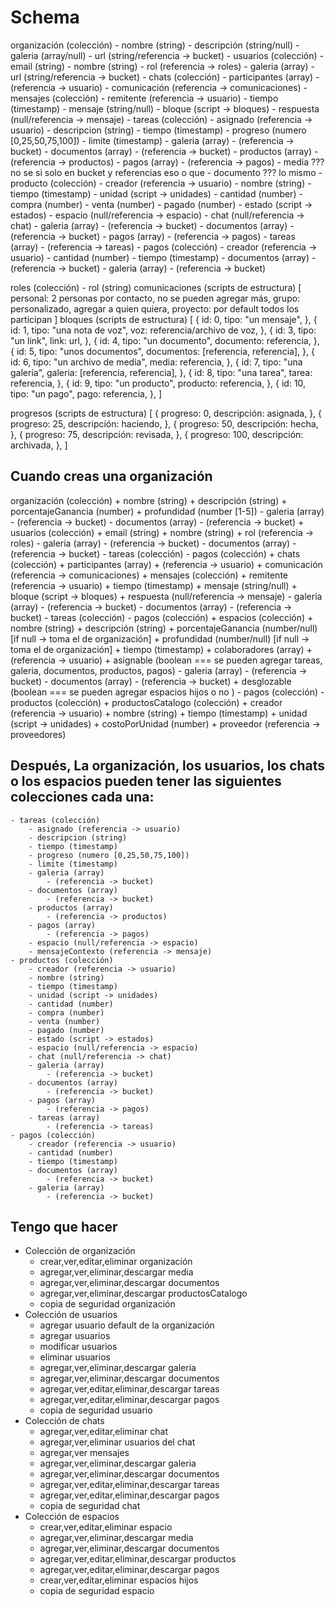 # Schema

organización (colección)
    - nombre (string)
    - descripción (string/null)
    - galeria (array/null)
        - url (string/referencia -> bucket)
    - usuarios (colección)
        - email (string)
        - nombre (string)
        - rol (referencia -> roles)
        - galeria (array)
            - url (string/referencia -> bucket)
    - chats (colección)
        -  participantes (array)
            - (referencia -> usuario)
        - comunicación (referencia -> comunicaciones)
        - mensajes (colección)
            - remitente (referencia -> usuario)
            - tiempo (timestamp)
            - mensaje (string/null)
            - bloque (script -> bloques)
            - respuesta (null/referencia -> mensaje)
    - tareas (colección)
        - asignado (referencia -> usuario)
        - descripcion (string)
        - tiempo (timestamp)
        - progreso (numero [0,25,50,75,100])
        - limite (timestamp)
        - galeria (array)
            - (referencia -> bucket)
        - documentos (array)
            - (referencia -> bucket)
        - productos (array)
            - (referencia -> productos)
        - pagos (array)
            - (referencia -> pagos)
    - media ??? no se si solo en bucket y referencias eso o que
    - documento ??? lo mismo
    - producto (colección)
        - creador (referencia -> usuario)
        - nombre (string)
        - tiempo (timestamp)
        - unidad (script -> unidades)
        - cantidad (number)
        - compra (number)
        - venta (number)
        - pagado (number)
        - estado (script -> estados)
        - espacio (null/referencia -> espacio)
        - chat (null/referencia -> chat)
        - galeria (array)
            - (referencia -> bucket)
        - documentos (array)
            - (referencia -> bucket)
        - pagos (array)
            - (referencia -> pagos)
        - tareas (array)
            - (referencia -> tareas)
    - pagos (colección)
        - creador (referencia -> usuario)
        - cantidad (number)
        - tiempo (timestamp)
        - documentos (array)
            - (referencia -> bucket)
        - galeria (array)
            - (referencia -> bucket)
        

roles (colección)
    - rol (string)
comunicaciones (scripts de estructura)
    [
        personal: 2 personas por contacto, no se pueden agregar más, 
        grupo: personalizado, agregar a quien quiera, 
        proyecto: por default todos los participan
    ]
bloques (scripts de estructura)
    [
        <!-- only noSQL -->
        {
            id: 0,
            tipo: "un mensaje",
        },
        {
            id: 1,
            tipo: "una nota de voz",
            voz: referencia/archivo de voz,
        },
        {
            id: 3,
            tipo: "un link",
            link: url,
        },
        <!-- SQL or more secure -->
        {
            id: 4,
            tipo: "un documento",
            documento: referencia,
        },
        {
            id: 5,
            tipo: "unos documentos",
            documentos: [referencia, referencia],
        },
        {
            id: 6,
            tipo: "un archivo de media",
            media: referencia,
        },
        {
            id: 7,
            tipo: "una galería",
            galeria: [referencia, referencia],
        },
        {
            id: 8,
            tipo: "una tarea",
            tarea: referencia,
        },
        {
            id: 9,
            tipo: "un producto",
            producto: referencia,
        },
        {
            id: 10,
            tipo: "un pago",
            pago: referencia,
        },
    ]

progresos (scripts de estructura)
    [
        {
            progreso: 0,
            descripción: asignada,
        },
        {
            progreso: 25,
            descripción: haciendo,
        },
        {
            progreso: 50,
            descripción: hecha,
        },
        {
            progreso: 75,
            descripción: revisada,
        },
        {
            progreso: 100,
            descripción: archivada,
        },
    ]

## Cuando creas una organización
organización (colección)
    + nombre (string)
    + descripción (string)
    + porcentajeGanancia (number)
    + profundidad (number [1-5])
    - galeria (array)
        - (referencia -> bucket)
    - documentos (array)
        - (referencia -> bucket)
    + usuarios (colección)
        + email (string)
        + nombre (string)
        + rol (referencia -> roles)
        - galeria (array)
            - (referencia -> bucket)
        - documentos (array)
            - (referencia -> bucket)
        - tareas (colección)
        - pagos (colección)
    + chats (colección)
        +  participantes (array)
            + (referencia -> usuario)
        + comunicación (referencia -> comunicaciones)
        + mensajes (colección)
            + remitente (referencia -> usuario)
            + tiempo (timestamp)
            + mensaje (string/null)
            + bloque (script -> bloques)
            + respuesta (null/referencia -> mensaje)
        - galeria (array)
            - (referencia -> bucket)
        - documentos (array)
            - (referencia -> bucket)
        - tareas (colección)
        - pagos (colección)
    + espacios (colección)
        + nombre (string)
        + descripción (string)
        + porcentajeGanancia (number/null) [if null -> toma el de organización]
        + profundidad (number/null) [if null -> toma el de organización]
        + tiempo (timestamp)
        + colaboradores (array)
            + (referencia -> usuario)
        + asignable (boolean === se pueden agregar tareas, galeria, documentos, productos, pagos)
        - galeria (array)
            - (referencia -> bucket)
        - documentos (array)
            - (referencia -> bucket)
        + desglozable (boolean === se pueden agregar espacios hijos o no )
        - pagos (colección)
        - productos (colección)
    + productosCatalogo (colección)
        + creador (referencia -> usuario)
        + nombre (string)
        + tiempo (timestamp)
        + unidad (script -> unidades)
        + costoPorUnidad (number)
        + proveedor (referencia -> proveedores)

## Después, La organización, los usuarios, los chats o los espacios pueden tener las siguientes colecciones cada una:
    - tareas (colección)
        - asignado (referencia -> usuario)
        - descripcion (string)
        - tiempo (timestamp)
        - progreso (numero [0,25,50,75,100])
        - limite (timestamp)
        - galeria (array)
            - (referencia -> bucket)
        - documentos (array)
            - (referencia -> bucket)
        - productos (array)
            - (referencia -> productos)
        - pagos (array)
            - (referencia -> pagos)
        - espacio (null/referencia -> espacio)
        - mensajeContexto (referencia -> mensaje)
    - productos (colección)
        - creador (referencia -> usuario)
        - nombre (string)
        - tiempo (timestamp)
        - unidad (script -> unidades)
        - cantidad (number)
        - compra (number)
        - venta (number)
        - pagado (number)
        - estado (script -> estados)
        - espacio (null/referencia -> espacio)
        - chat (null/referencia -> chat)
        - galeria (array)
            - (referencia -> bucket)
        - documentos (array)
            - (referencia -> bucket)
        - pagos (array)
            - (referencia -> pagos)
        - tareas (array)
            - (referencia -> tareas)
    - pagos (colección)
        - creador (referencia -> usuario)
        - cantidad (number)
        - tiempo (timestamp)
        - documentos (array)
            - (referencia -> bucket)
        - galeria (array)
            - (referencia -> bucket)

## Tengo que hacer
- Colección de organización
    - crear,ver,editar,eliminar organización
    - agregar,ver,eliminar,descargar media
    - agregar,ver,eliminar,descargar documentos
    - agregar,ver,eliminar,descargar productosCatalogo
    - copia de seguridad organización
- Colección de usuarios
    - agregar usuario default de la organización
    - agregar usuarios
    - modificar usuarios
    - eliminar usuarios
    - agregar,ver,eliminar,descargar galeria
    - agregar,ver,eliminar,descargar documentos
    - agregar,ver,editar,eliminar,descargar tareas
    - agregar,ver,editar,eliminar,descargar pagos
    - copia de seguridad usuario
- Colección de chats
    - agregar,ver,editar,eliminar chat
    - agregar,ver,eliminar usuarios del chat
    - agregar,ver mensajes
    - agregar,ver,eliminar,descargar galeria
    - agregar,ver,eliminar,descargar documentos
    - agregar,ver,editar,eliminar,descargar tareas
    - agregar,ver,editar,eliminar,descargar pagos
    - copia de seguridad chat
- Colección de espacios
    - crear,ver,editar,eliminar espacio
    - agregar,ver,eliminar,descargar media
    - agregar,ver,eliminar,descargar documentos
    - agregar,ver,editar,eliminar,descargar productos
    - agregar,ver,editar,eliminar,descargar pagos
    - crear,ver,editar,eliminar espacios hijos
    - copia de seguridad espacio
